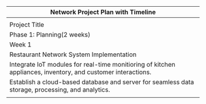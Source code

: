 | Network Project Plan with Timeline                                                                           |
| ------------------------------------------------------------------------------------------------------------ |
|                                                                                                              |  |  |  |  |  |  |  |  |  |  |  |  |  |
| Project Title                                                                                                | Project Objectives | Project Timeline |
| Phase 1: Planning(2 weeks)                                                                                   | Phase 2: Design (4 weeks) | Phase 3: Development (6 weeks) | Phase 4: Testing (3 weeks) | Phase 5: Deployment (2 weeks) | Phase 6: Monitoring and Optimization (Ongoing) | Project Closure (1 week) |
| Week 1                                                                                                       | Week 2 | Week 3 | Week 4 | Week 5 -6 | Week 7-8 | Week 9 | Week 10-11 | Week 12 | Week 13 | Week 14+ | Week 15 |
| Restaurant Network System Implementation                                                                     | Implement a reliable and secure network infraStructure for the resturant. | Define project scope, objectives, and stakeholders. | Detailed project planning, including tasks, milestones, and deliverables. | Design network infrastructure and hardware layout. | Finalize hardware specifications and procurement. | Set up hardware and IoT devices | Initial testing of hardware components. | Complete UAT and gather feedback. | Conduct thorough system testing. | Roll out the system in a phased approach. | Provide training for restaurant staff. | Monitor system performance and user feedback. | Obtain sign-off from stakeholders. |
| Integrate IoT modules for real-time monitioring of kitchen appliances, inventory, and customer interactions. | Create a project charter. | Resource allocation and team assignment. | Architect the cloud-based database and server. | Develop detailed cloud architecture. | Develop server-side applications and APIs. | Integration testing of software components. | Address identified issues and bugs. | Performance testing and optimization. | Monitor and address any post-deployment issues. | Finalize user manuals and documentation. | Implement any necessary updates or improvements. | Document lessons learned. |
| Establish a cloud-based database and server for seamless data storage, processing, and analytics.            | Identify and appoint project team members. | Risk assessment and mitigation strategies. | Initial IoT module selection and integration plan. | UI/UX design for the frontend. | Implement the database architecture. | Begin user acceptance testing (UAT). |  | Finalize documentation. |  |  | Conduct periodic system reviews. | Archive project documentation. |
|                                                                                                              | Develop a high-level project plan. | Communication plan development. |  |  |  |  |  |  |  |  |  |
